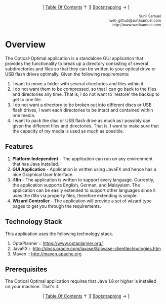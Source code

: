 <!--autoheader--><p align='center'>&nbsp;&nbsp;&nbsp;&nbsp;&nbsp;[ <a href='/Readme.md'>Table Of Contents</a> &uarr; ][ <a href='/documentation/02.Bootstrapping.md#bootstrapping'>Bootstrapping</a> &rarr; ]</p><!--/autoheader-->
<p align='right'>
<small>Sunil Samuel<br>
web_github@sunilsamuel.com<br>
http://www.sunilsamuel.com
</small>
</p>

# Overview

The Optical-Optimal application is a standalone GUI application that provides the functionality to break up a directory consisting of several subdirectories and files so that they can be written to your optical drive or USB flash drives optimally.  Given the following requirements:

1. I want to move a folder with several directories and files within it.
2. I do not want them to be compressed, so that I can go back to the files and directories any time.  That is, I do not want to 'restore' the backup to get to one file.
3. I do not want a directory to be broken out into different discs or USB flash drives, I want each directories to be intact and contained within one media.
4. I want to pack the disc or USB flash drive as much as I possibly can given the different files and directories.  That is, I want to make sure that the capacity of my media is used as much as possible.

## Features

1. **Platform Independent** - The application can run on any environment that has Java installed.
2. **GUI Application** - Application is written using JavaFX and hence has a nice Graphical User Interface.
3. **i18n** - The application is written to support every language. Currently, the application supports English, German, and Malayalam. The application can be easily extended to support other languages since it uses the  i18n via property files, therefore extending is simple.
4. **Wizard Controller** - The application will provide a set of wizard type pages to get you through the requirements.

## Technology Stack

This application uses the following technology stack.

 1. OptaPlanner :: https://www.optaplanner.org/
 2. JavaFX :: http://docs.oracle.com/javase/8/javase-clienttechnologies.htm
 3. Maven :: http://maven.apache.org
 
 ## Prerequisites

The Optical Optimal application requires that Java 1.8 or higher is installed on your machine. That's it.

<!--autoheader--><p align='center'>&nbsp;&nbsp;&nbsp;&nbsp;&nbsp;[ <a href='/Readme.md'>Table Of Contents</a> &uarr; ][ <a href='/documentation/02.Bootstrapping.md#bootstrapping'>Bootstrapping</a> &rarr; ]</p><!--/autoheader-->
